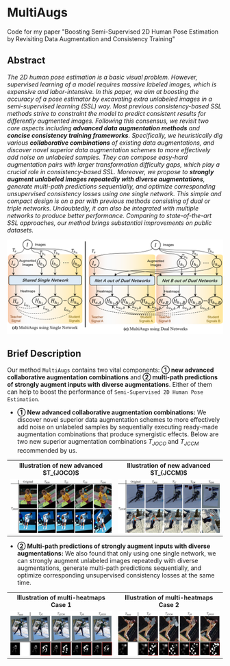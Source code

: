 # MultiAugs
Code for my paper "Boosting Semi-Supervised 2D Human Pose Estimation by Revisiting Data Augmentation and Consistency Training"

## Abstract 
*The 2D human pose estimation is a basic visual problem. However, supervised learning of a model requires massive labeled images, which is expensive and labor-intensive. In this paper, we aim at boosting the accuracy of a pose estimator by excavating extra unlabeled images in a semi-supervised learning (SSL) way. Most previous consistency-based SSL methods strive to constraint the model to predict consistent results for differently augmented images. Following this consensus, we revisit two core aspects including **advanced data augmentation methods** and **concise consistency training frameworks**. Specifically, we heuristically dig various **collaborative combinations** of existing data augmentations, and discover novel superior data augmentation schemes to more effectively add noise on unlabeled samples. They can compose easy-hard augmentation pairs with larger transformation difficulty gaps, which play a crucial role in consistency-based SSL. Moreover, we propose to **strongly augment unlabeled images repeatedly with diverse augmentations**, generate multi-path predictions sequentially, and optimize corresponding unsupervised consistency losses using one single network. This simple and compact design is on a par with previous methods consisting of dual or triple networks. Undoubtedly, it can also be integrated with multiple networks to produce better performance. Comparing to state-of-the-art SSL approaches, our method brings substantial improvements on public datasets.*

![example1](./images/overall_framework.png)

## Brief Description
Our method `MultiAugs` contains two vital components: **① new advanced collaborative augmentation combinations** and **② multi-path predictions of strongly augment inputs with diverse augmentations**. Either of them can help to boost the performance of `Semi-Supervised 2D Human Pose Estimation`.

* **① New advanced collaborative augmentation combinations:** We discover novel superior data augmentation schemes to more effectively add noise on unlabeled samples by sequentially executing ready-made augmentation combinations that produce synergistic effects. Below are two new superior augmentation combinations $T_{JOCO}$ and $T_{JCCM}$ recommended by us.

<table>
  <tr>
    <th>Illustration of new advanced $T_{JOCO}$</th>
    <th>Illustration of new advanced $T_{JCCM}$</th>
  </tr>
  <tr>
    <td><img src="https://github.com/hnuzhy/MultiAugs/blob/main/images/newaugJOCOs.png" width=100%></td>
    <td><img src="https://github.com/hnuzhy/MultiAugs/blob/main/images/newaugJCCMs.png" width=100%></td> 
  </tr>
</table>

* **② Multi-path predictions of strongly augment inputs with diverse augmentations:** We also found that only using one single network, we can strongly augment unlabeled images repeatedly with diverse augmentations, generate multi-path predictions sequentially, and optimize corresponding unsupervised consistency losses at the same time.

<table>
  <tr>
    <th>Illustration of multi-heatmaps Case 1</th>
    <th>Illustration of multi-heatmaps Case 2</th>
  </tr>
  <tr>
    <td><img src="./images/MultiHeatsCase1.png" width=100%></td>
    <td><img src="./images/MultiHeatsCase2.png" width=100%></td> 
  </tr>
</table>


## 

